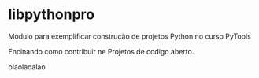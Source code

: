 # libpythonpro

Módulo para exemplificar construção de projetos Python no curso PyTools

Encinando como contribuir ne Projetos de codigo aberto.

olaolaoalao
